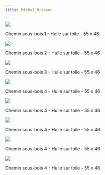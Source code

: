 ```yaml
---
title: Michel Bresson
---
```


![](images/IMG_3830.jpg)

Chemin sous-bois 1 - Huile sur toile - 55 x 46

![](images/IMG_4732.jpg)

Chemin sous-bois 2 - Huile sur toile - 55 x 46

![](images/IMG_4775.jpg)

Chemin sous-bois 3 - Huile sur toile - 55 x 46

![](images/IMG_5038.jpg)

Chemin sous-bois 4 - Huile sur toile - 55 x 46

![](images/IMG_5041.jpg)

Chemin sous-bois 4 - Huile sur toile - 55 x 46

![](images/IMG_3639.jpg)

Chemin sous-bois 4 - Huile sur toile - 55 x 46

![](images/IMG_5037.jpg)

Chemin sous-bois 4 - Huile sur toile - 55 x 46

![](images/IMG_3640.jpg)

Chemin sous-bois 4 - Huile sur toile - 55 x 46


